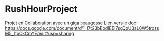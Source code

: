 # RushHourProject
Projet en Collaboration avec un giga beaugosse
Lien vers le doc : https://docs.google.com/document/d/1_I7t23bEodIEEI7sgQoU3aL8W5trossM5_I1uCkCmYE/edit?usp=sharing 
